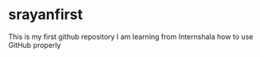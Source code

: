 # srayanfirst
This is my first github repository
I am learning from Internshala how to use GitHub properly
